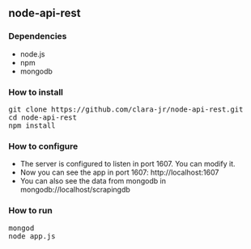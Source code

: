 ## node-api-rest

### Dependencies

- node.js
- npm
- mongodb

### How to install

<pre>
git clone https://github.com/clara-jr/node-api-rest.git
cd node-api-rest
npm install
</pre>

### How to configure

+ The server is configured to listen in port 1607. You can modify it.
+ Now you can see the app in port 1607: http://localhost:1607
+ You can also see the data from mongodb in mongodb://localhost/scrapingdb

### How to run

<pre>
mongod
node app.js
</pre>
